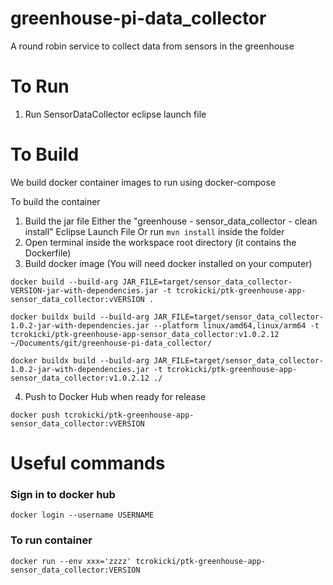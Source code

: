 # greenhouse-pi-data_collector
A round robin service to collect data from sensors in the greenhouse

# To Run
1. Run SensorDataCollector eclipse launch file

# To Build

We build docker container images to run using docker-compose

To build the container
1. Build the jar file 
    Either the "greenhouse - sensor_data_collector - clean install" Eclipse Launch File
    Or run `mvn install` inside the folder
2. Open terminal inside the workspace root directory (it contains the Dockerfile)
3. Build docker image (You will need docker installed on your computer)

```
docker build --build-arg JAR_FILE=target/sensor_data_collector-VERSION-jar-with-dependencies.jar -t tcrokicki/ptk-greenhouse-app-sensor_data_collector:vVERSION .

```

```
docker buildx build --build-arg JAR_FILE=target/sensor_data_collector-1.0.2-jar-with-dependencies.jar --platform linux/amd64,linux/arm64 -t tcrokicki/ptk-greenhouse-app-sensor_data_collector:v1.0.2.12 ~/Documents/git/greenhouse-pi-data_collector/

```

```
docker buildx build --build-arg JAR_FILE=target/sensor_data_collector-1.0.2-jar-with-dependencies.jar -t tcrokicki/ptk-greenhouse-app-sensor_data_collector:v1.0.2.12 ./
```

4. Push to Docker Hub when ready for release

```
docker push tcrokicki/ptk-greenhouse-app-sensor_data_collector:vVERSION
```



# Useful commands

### Sign in to docker hub
`docker login --username USERNAME`

### To run container
`docker run --env xxx='zzzz' tcrokicki/ptk-greenhouse-app-sensor_data_collector:VERSION`
